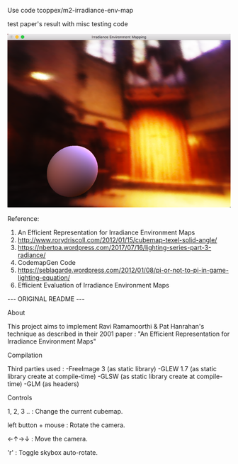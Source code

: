 Use code tcoppex/m2-irradiance-env-map

test paper's result with misc testing code

[![link text](./screenshots/paper.png)](./screenshots/paper.png)

Reference:

1. An Efficient Representation for Irradiance Environment Maps
2. http://www.rorydriscoll.com/2012/01/15/cubemap-texel-solid-angle/
3. https://nbertoa.wordpress.com/2017/07/16/lighting-series-part-3-radiance/
4. CodemapGen Code
5. https://seblagarde.wordpress.com/2012/01/08/pi-or-not-to-pi-in-game-lighting-equation/
6. Efficient Evaluation of Irradiance Environment Maps

--- ORIGINAL README ---

About

This project aims to implement Ravi Ramamoorthi & Pat Hanrahan's technique as described in their 2001 paper : "An Efficient Representation for Irradiance Environment Maps"

Compilation

Third parties used : -FreeImage 3 (as static library) -GLEW 1.7 (as static library create at compile-time) -GLSW (as static library create at compile-time) -GLM (as headers)

Controls

1, 2, 3 .. : Change the current cubemap.

left button + mouse : Rotate the camera.

←↑→↓ : Move the camera.

'r' : Toggle skybox auto-rotate.
